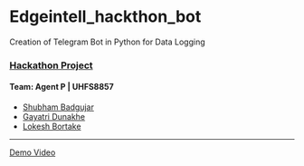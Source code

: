 # Edgeintell_hackthon_bot
Creation of Telegram Bot in Python for Data Logging

### [Hackathon Project](https://unstop.com/hackathon/creation-of-telegram-bot-in-python-for-data-logging-edgein-448722?lb=hMI0AjZ)
#### Team: Agent P  | UHFS8857

- [Shubham Badgujar](https://github.com/shubham8550)
- [Gayatri Dunakhe ](https://github.com/GayatriDunakhe)
- [Lokesh Bortake](https://github.com/lokesh-bhortake)

---

[Demo Video](https://drive.google.com/file/d/1PM69VIkX1mWU59CVu8rqmeog4_B0MiYT/view?usp=sharing)
